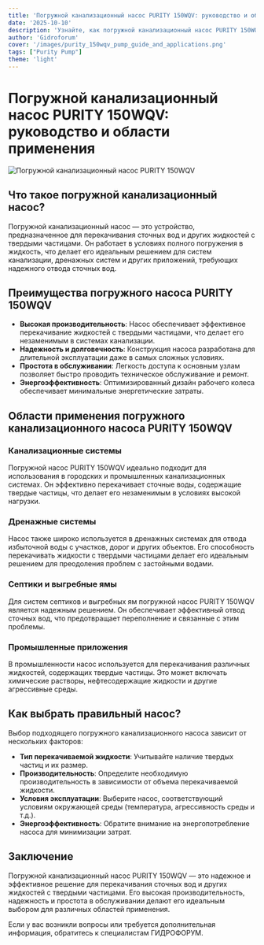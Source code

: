 ```yaml
---
title: 'Погружной канализационный насос PURITY 150WQV: руководство и области применения'
date: '2025-10-10'
description: 'Узнайте, как погружной канализационный насос PURITY 150WQV может решить ваши проблемы с отводом сточных вод. Области применения и преимущества.'
author: 'Gidroforum'
cover: '/images/purity_150wqv_pump_guide_and_applications.png'
tags: ["Purity Pump"]
theme: 'light'
---
```


# Погружной канализационный насос PURITY 150WQV: руководство и области применения

![Погружной канализационный насос PURITY 150WQV](/images/purity_150wqv_pump_guide_and_applications.png)

## Что такое погружной канализационный насос?

Погружной канализационный насос — это устройство, предназначенное для перекачивания сточных вод и других жидкостей с твердыми частицами. Он работает в условиях полного погружения в жидкость, что делает его идеальным решением для систем канализации, дренажных систем и других приложений, требующих надежного отвода сточных вод.

## Преимущества погружного насоса PURITY 150WQV

- **Высокая производительность**: Насос обеспечивает эффективное перекачивание жидкостей с твердыми частицами, что делает его незаменимым в системах канализации.
- **Надежность и долговечность**: Конструкция насоса разработана для длительной эксплуатации даже в самых сложных условиях.
- **Простота в обслуживании**: Легкость доступа к основным узлам позволяет быстро проводить техническое обслуживание и ремонт.
- **Энергоэффективность**: Оптимизированный дизайн рабочего колеса обеспечивает минимальные энергетические затраты.

## Области применения погружного канализационного насоса PURITY 150WQV

### Канализационные системы

Погружной насос PURITY 150WQV идеально подходит для использования в городских и промышленных канализационных системах. Он эффективно перекачивает сточные воды, содержащие твердые частицы, что делает его незаменимым в условиях высокой нагрузки.

### Дренажные системы

Насос также широко используется в дренажных системах для отвода избыточной воды с участков, дорог и других объектов. Его способность перекачивать жидкости с твердыми частицами делает его идеальным решением для преодоления проблем с застойными водами.

### Септики и выгребные ямы

Для систем септиков и выгребных ям погружной насос PURITY 150WQV является надежным решением. Он обеспечивает эффективный отвод сточных вод, что предотвращает переполнение и связанные с этим проблемы.

### Промышленные приложения

В промышленности насос используется для перекачивания различных жидкостей, содержащих твердые частицы. Это может включать химические растворы, нефтесодержащие жидкости и другие агрессивные среды.

## Как выбрать правильный насос?

Выбор подходящего погружного канализационного насоса зависит от нескольких факторов:

- **Тип перекачиваемой жидкости**: Учитывайте наличие твердых частиц и их размер.
- **Производительность**: Определите необходимую производительность в зависимости от объема перекачиваемой жидкости.
- **Условия эксплуатации**: Выберите насос, соответствующий условиям окружающей среды (температура, агрессивность среды и т.д.).
- **Энергоэффективность**: Обратите внимание на энергопотребление насоса для минимизации затрат.

## Заключение

Погружной канализационный насос PURITY 150WQV — это надежное и эффективное решение для перекачивания сточных вод и других жидкостей с твердыми частицами. Его высокая производительность, надежность и простота в обслуживании делают его идеальным выбором для различных областей применения.

Если у вас возникли вопросы или требуется дополнительная информация, обратитесь к специалистам ГИДРОФОРУМ.
